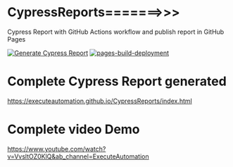 # CypressReports=======>>>



Cypress Report with GitHub Actions workflow and publish report in GitHub Pages

[![Generate Cypress Report](https://github.com/executeautomation/CypressReports/actions/workflows/cypress-report.yml/badge.svg)](https://github.com/executeautomation/CypressReports/actions/workflows/cypress-report.yml)
[![pages-build-deployment](https://github.com/hunter0892/CypressReports/actions/workflows/pages/pages-build-deployment/badge.svg)](https://github.com/hunter0892/CypressReports/actions/workflows/pages/pages-build-deployment)

# Complete Cypress Report generated
https://executeautomation.github.io/CypressReports/index.html

# Complete video Demo
https://www.youtube.com/watch?v=VvsltOZ0KlQ&ab_channel=ExecuteAutomation


